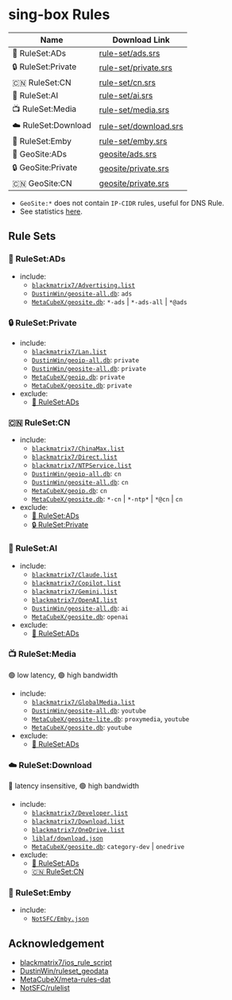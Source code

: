 # sing-box Rules

| Name                | Download Link                                                                                         |
| ------------------- | ----------------------------------------------------------------------------------------------------- |
| 📵 RuleSet:ADs      | [rule-set/ads.srs](https://github.com/liblaf/sing-box-rules/raw/rule-sets/rule-set/ads.srs)           |
| 🔒 RuleSet:Private  | [rule-set/private.srs](https://github.com/liblaf/sing-box-rules/raw/rule-sets/rule-set/private.srs)   |
| 🇨🇳 RuleSet:CN       | [rule-set/cn.srs](https://github.com/liblaf/sing-box-rules/raw/rule-sets/rule-set/cn.srs)             |
| 🤖 RuleSet:AI       | [rule-set/ai.srs](https://github.com/liblaf/sing-box-rules/raw/rule-sets/rule-set/ai.srs)             |
| 📺 RuleSet:Media    | [rule-set/media.srs](https://github.com/liblaf/sing-box-rules/raw/rule-sets/rule-set/media.srs)       |
| ☁️ RuleSet:Download | [rule-set/download.srs](https://github.com/liblaf/sing-box-rules/raw/rule-sets/rule-set/download.srs) |
| 🍟 RuleSet:Emby     | [rule-set/emby.srs](https://github.com/liblaf/sing-box-rules/raw/rule-sets/rule-set/emby.srs)         |
| 📵 GeoSite:ADs      | [geosite/ads.srs](https://github.com/liblaf/sing-box-rules/raw/rule-sets/geosite/ads.srs)             |
| 🔒 GeoSite:Private  | [geosite/private.srs](https://github.com/liblaf/sing-box-rules/raw/rule-sets/geosite/private.srs)     |
| 🇨🇳 GeoSite:CN       | [geosite/private.srs](https://github.com/liblaf/sing-box-rules/raw/rule-sets/geosite/cn.srs)          |

- `GeoSite:*` does not contain `IP-CIDR` rules, useful for DNS Rule.
- See statistics [here](https://github.com/liblaf/sing-box-rules/blob/rule-sets/README.md).

## Rule Sets

### 📵 RuleSet:ADs

- include:
  - [`blackmatrix7/Advertising.list`](https://github.com/blackmatrix7/ios_rule_script/tree/master/rule/Clash/Advertising)
  - [`DustinWin/geosite-all.db`](https://github.com/DustinWin/ruleset_geodata): `ads`
  - [`MetaCubeX/geosite.db`](https://github.com/MetaCubeX/meta-rules-dat): `*-ads` | `*-ads-all` | `*@ads`

### 🔒 RuleSet:Private

- include:
  - [`blackmatrix7/Lan.list`](https://github.com/blackmatrix7/ios_rule_script/tree/master/rule/Clash/Lan)
  - [`DustinWin/geoip-all.db`](https://github.com/DustinWin/ruleset_geodata): `private`
  - [`DustinWin/geosite-all.db`](https://github.com/DustinWin/ruleset_geodata): `private`
  - [`MetaCubeX/geoip.db`](https://github.com/MetaCubeX/meta-rules-dat): `private`
  - [`MetaCubeX/geosite.db`](https://github.com/MetaCubeX/meta-rules-dat): `private`
- exclude:
  - [📵 RuleSet:ADs](#-rulesetads)

### 🇨🇳 RuleSet:CN

- include:
  - [`blackmatrix7/ChinaMax.list`](https://github.com/blackmatrix7/ios_rule_script/tree/master/rule/Clash/ChinaMax)
  - [`blackmatrix7/Direct.list`](https://github.com/blackmatrix7/ios_rule_script/tree/master/rule/Clash/Direct)
  - [`blackmatrix7/NTPService.list`](https://github.com/blackmatrix7/ios_rule_script/tree/master/rule/Clash/NTPService)
  - [`DustinWin/geoip-all.db`](https://github.com/DustinWin/ruleset_geodata): `cn`
  - [`DustinWin/geosite-all.db`](https://github.com/DustinWin/ruleset_geodata): `cn`
  - [`MetaCubeX/geoip.db`](https://github.com/MetaCubeX/meta-rules-dat): `cn`
  - [`MetaCubeX/geosite.db`](https://github.com/MetaCubeX/meta-rules-dat): `*-cn` | `*-ntp*` | `*@cn` | `cn`
- exclude:
  - [📵 RuleSet:ADs](#-rulesetads)
  - [🔒 RuleSet:Private](#-rulesetprivate)

### 🤖 RuleSet:AI

- include:
  - [`blackmatrix7/Claude.list`](https://github.com/blackmatrix7/ios_rule_script/tree/master/rule/Clash/Claude)
  - [`blackmatrix7/Copilot.list`](https://github.com/blackmatrix7/ios_rule_script/tree/master/rule/Clash/Copilot)
  - [`blackmatrix7/Gemini.list`](https://github.com/blackmatrix7/ios_rule_script/tree/master/rule/Clash/Gemini)
  - [`blackmatrix7/OpenAI.list`](https://github.com/blackmatrix7/ios_rule_script/tree/master/rule/Clash/OpenAI)
  - [`DustinWin/geosite-all.db`](https://github.com/DustinWin/ruleset_geodata): `ai`
  - [`MetaCubeX/geosite.db`](https://github.com/MetaCubeX/meta-rules-dat): `openai`
- exclude:
  - [📵 RuleSet:ADs](#-rulesetads)

### 📺 RuleSet:Media

🟢 low latency, 🟢 high bandwidth

- include:
  - [`blackmatrix7/GlobalMedia.list`](https://github.com/blackmatrix7/ios_rule_script/tree/master/rule/Clash/GlobalMedia)
  - [`DustinWin/geosite-all.db`](https://github.com/DustinWin/ruleset_geodata): `youtube`
  - [`MetaCubeX/geosite-lite.db`](https://github.com/MetaCubeX/meta-rules-dat): `proxymedia`, `youtube`
  - [`MetaCubeX/geosite.db`](https://github.com/MetaCubeX/meta-rules-dat): `youtube`
- exclude:
  - [📵 RuleSet:ADs](#-rulesetads)

### ☁️ RuleSet:Download

🔴 latency insensitive, 🟢 high bandwidth

- include:
  - [`blackmatrix7/Developer.list`](https://github.com/blackmatrix7/ios_rule_script/tree/master/rule/Clash/Developer)
  - [`blackmatrix7/Download.list`](https://github.com/blackmatrix7/ios_rule_script/tree/master/rule/Clash/Download)
  - [`blackmatrix7/OneDrive.list`](https://github.com/blackmatrix7/ios_rule_script/tree/master/rule/Clash/OneDrive)
  - [`liblaf/download.json`](https://github.com/liblaf/sing-box-rules/blob/main/custom/download.json)
  - [`MetaCubeX/geosite.db`](https://github.com/MetaCubeX/meta-rules-dat): `category-dev` | `onedrive`
- exclude:
  - [📵 RuleSet:ADs](#-rulesetads)
  - [🇨🇳 RuleSet:CN](#-rulesetcn)

### 🍟 RuleSet:Emby

- include:
  - [`NotSFC/Emby.json`](https://github.com/NotSFC/rulelist/blob/main/sing-box/Emby/Emby.json)

## Acknowledgement

- [blackmatrix7/ios_rule_script](https://github.com/blackmatrix7/ios_rule_script)
- [DustinWin/ruleset_geodata](https://github.com/DustinWin/ruleset_geodata)
- [MetaCubeX/meta-rules-dat](https://github.com/MetaCubeX/meta-rules-dat)
- [NotSFC/rulelist](https://github.com/NotSFC/rulelist)
